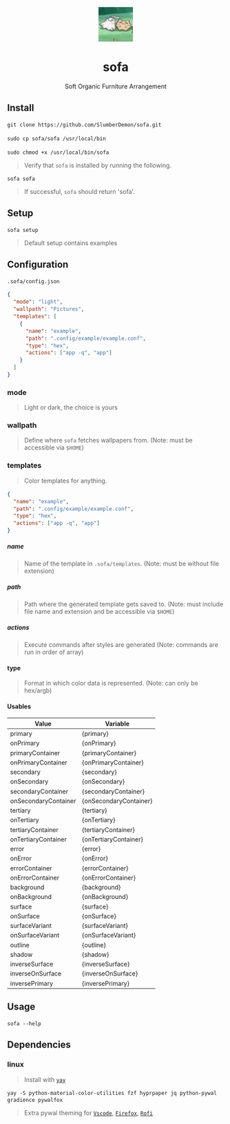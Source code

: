 <div align="center">

<img src="sofa.png" width="80">

# sofa

Soft Organic Furniture Arrangement

</div>

## Install

```
git clone https://github.com/SlumberDemon/sofa.git

sudo cp sofa/sofa /usr/local/bin

sudo chmod +x /usr/local/bin/sofa
```

> Verify that `sofa` is installed by running the following.

```
sofa sofa
```

> If successful, `sofa` should return 'sofa'.

## Setup

```
sofa setup
```

> Default setup contains examples

## Configuration

`.sofa/config.json`

```json
{
  "mode": "light",
  "wallpath": "Pictures",
  "templates": [
    {
      "name": "example",
      "path": ".config/example/example.conf",
      "type": "hex",
      "actions": ["app -q", "app"]
    }
  ]
}
```

### mode

> Light or dark, the choice is yours

### wallpath

> Define where `sofa` fetches wallpapers from. (Note: must be accessible via `$HOME`)

### templates

> Color templates for anything.

```json
{
  "name": "example",
  "path": ".config/example/example.conf",
  "type": "hex",
  "actions": ["app -q", "app"]
}
```

##### name

> Name of the template in `.sofa/templates`. (Note: must be without file extension)

##### path

> Path where the generated template gets saved to. (Note: must include file name and extension and be accessible via `$HOME`)

##### actions

> Execute commands after styles are generated (Note: commands are run in order of array)

#### type

> Format in which color data is represented. (Note: can only be hex/argb)

#### Usables

| Value                | Variable               |
| -------------------- | ---------------------- |
| primary              | {primary}              |
| onPrimary            | {onPrimary}            |
| primaryContainer     | {primaryContainer}     |
| onPrimaryContainer   | {onPrimaryContainer}   |
| secondary            | {secondary}            |
| onSecondary          | {onSecondary}          |
| secondaryContainer   | {secondaryContainer}   |
| onSecondaryContainer | {onSecondaryContainer} |
| tertiary             | {tertiary}             |
| onTertiary           | {onTertiary}           |
| tertiaryContainer    | {tertiaryContainer}    |
| onTertiaryContainer  | {onTertiaryContainer}  |
| error                | {error}                |
| onError              | {onError}              |
| errorContainer       | {errorContainer}       |
| onErrorContainer     | {onErrorContainer}     |
| background           | {background}           |
| onBackground         | {onBackground}         |
| surface              | {surface}              |
| onSurface            | {onSurface}            |
| surfaceVariant       | {surfaceVariant}       |
| onSurfaceVariant     | {onSurfaceVariant}     |
| outline              | {outline}              |
| shadow               | {shadow}               |
| inverseSurface       | {inverseSurface}       |
| inverseOnSurface     | {inverseOnSurface}     |
| inversePrimary       | {inversePrimary}       |

## Usage

```
sofa --help
```

## Dependencies

### linux

> Install with [`yay`](https://github.com/Jguer/yay)

```
yay -S python-material-color-utilities fzf hyprpaper jq python-pywal gradience pywalfox
```

> Extra pywal theming for [`Vscode`](https://marketplace.visualstudio.com/items?itemName=dlasagno.wal-theme), [`Firefox`](https://addons.mozilla.org/en-US/firefox/addon/pywalfox/), [`Rofi`](https://github.com/dylanaraps/pywal/wiki/Customization#rofi)
